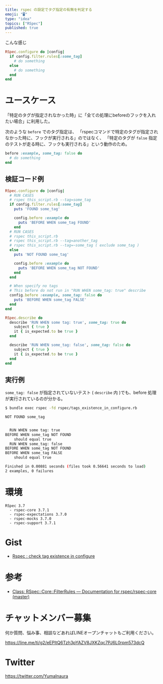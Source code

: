 ```yaml
---
title: rspec の設定でタグ指定の有無を判定する
emoji: "🖥"
type: "idea"
topics: ["RSpec"]
published: true
---
```


こんな感じ

```rb
RSpec.configure do |config|
  if config.filter.rules[:some_tag]
    # do something
  else
    # do something
  end
end
```

# ユースケース

「特定のタグが指定されなかった時」に「全ての処理にbeforeのフックを入れたい場合」に利用した。

次のような `before` でのタグ指定は、
「rspecコマンドで特定のタグが指定されなかった時に、フックが実行される」のではなく、
「特定のタグが `false` 指定のテストが走る時に、フックも実行される」という動作のため。

```rb
before :example, some_tag: false do
  # do something
end
``` 

## 検証コード例

```rb
RSpec.configure do |config|
  # RUN CASES
  # rspec this_script.rb --tag=some_tag
  if config.filter.rules[:some_tag]
    puts 'FOUND some_tag'

    config.before :example do
      puts 'BEFORE WHEN some_tag FOUND'
    end
  # RUN CASES
  # rspec this_script.rb
  # rspec this_script.rb --tag=another_tag
  # rspec this_script.rb --tag=~some_tag ( exclude some_tag )
  else
    puts 'NOT FOUND some_tag'

    config.before :example do
      puts 'BEFORE WHEN some_tag NOT FOUND'
    end
  end

  # When specify no tags
  # This before do not run in "RUN WHEN some_tag: true" describe
  config.before :example, some_tag: false do
    puts 'BEFORE WHEN some_tag FALSE'
  end
end

RSpec.describe do
  describe 'RUN WHEN some tag: true', some_tag: true do
    subject { true }
    it { is_expected.to be true }
  end

  describe 'RUN WHEN some_tag: false', some_tag: false do
    subject { true }
    it { is_expected.to be true }
  end
end
```

## 実行例

`some_tag: false` が指定されていないテスト ( `describe` 内 )でも、before 処理が実行されているのが分かる。

```bash
$ bundle exec rspec -fd rspec/tags_existence_in_configure.rb

NOT FOUND some_tag


  RUN WHEN some tag: true
BEFORE WHEN some_tag NOT FOUND
    should equal true
  RUN WHEN some_tag: false
BEFORE WHEN some_tag NOT FOUND
BEFORE WHEN some_tag FALSE
    should equal true

Finished in 0.00881 seconds (files took 0.56641 seconds to load)
2 examples, 0 failures
```

# 環境

```
RSpec 3.7
  - rspec-core 3.7.1
  - rspec-expectations 3.7.0
  - rspec-mocks 3.7.0
  - rspec-support 3.7.1
```

# Gist

- [Rspec : check tag existence in configure](https://gist.github.com/YumaInaura/0a5db355704e6cc027814c973f83df12)

# 参考

- [Class: RSpec::Core::FilterRules — Documentation for rspec/rspec-core (master)](http://www.rubydoc.info/github/rspec/rspec-core/RSpec/Core/FilterRules)









<!-- Update From Qiita API -->

# チャットメンバー募集


何か質問、悩み事、相談などあればLINEオープンチャットもご利用ください。

https://line.me/ti/g2/eEPltQ6Tzh3pYAZV8JXKZqc7PJ6L0rpm573dcQ





# Twitter


https://twitter.com/YumaInaura


<!-- Update From Qiita API -->


